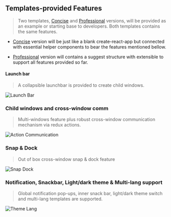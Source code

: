 Templates-provided Features
-------------------
> Two templates, [Concise] and [Professional] versions, will be provided as an example or starting base to developers. Both templates contains the same features.
> 

- [Concise] version will be just like a blank create-react-app but connected with essential helper components to bear 
 the features mentioned bellow.
 
- [Professional] version will contains a suggest structure with extensible to support all features provided so far. 

#### Launch bar

>A collapsible launchbar is provided to create child windows.

![Launch Bar](https://openfin-js-app.github.io/openfin-react-starter/img/features/launch_bar.gif)

### Child windows and cross-window comm

>Multi-windows feature plus robust cross-window communication mechanism via redux actions.

![Action Communication](https://openfin-js-app.github.io/openfin-react-starter/img/features/action_comm.gif)


### Snap & Dock

>Out of box cross-window snap & dock feature

![Snap Dock](https://openfin-js-app.github.io/openfin-react-starter/img/features/snap_dock.gif)

### Notification, Snackbar, Light/dark theme & Multi-lang support

>Global notification pop-ups, inner snack bar, light/dark theme switch and multi-lang templates are supported.

![Theme Lang](https://openfin-js-app.github.io/openfin-react-starter/img/features/theme_lang.gif)

[Concise]: https://github.com/openfin-js-app/openfin-react-concise
[Professional]: https://github.com/openfin-js-app/openfin-react-concise